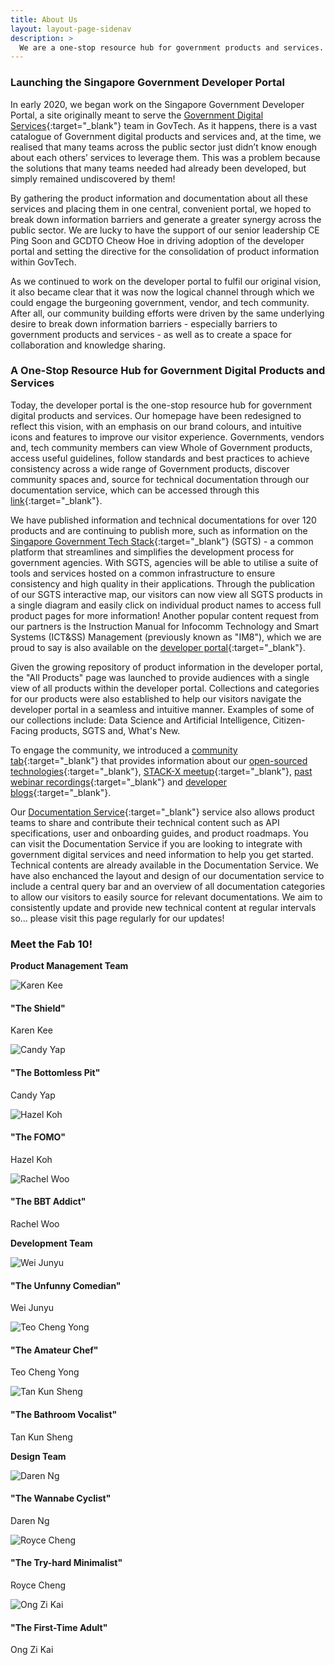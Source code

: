 ```yaml
---
title: About Us
layout: layout-page-sidenav
description: >
  We are a one-stop resource hub for government products and services. Meet the team behind the Singapore Government Developer Portal here!
---
```


### Launching the Singapore Government Developer Portal

In early 2020, we began work on the Singapore Government Developer Portal, a site originally meant to serve the 
[Government Digital Services](https://hive.tech.gov.sg){:target="_blank"} team in GovTech. As it happens, there is a vast catalogue of Government digital 
products and services and, at the time, we realised that many teams across the public sector just didn’t know enough about each others’ services to leverage them. 
This was a problem because the solutions that many teams needed had already been developed, but simply remained undiscovered by them!

By gathering the product information and documentation about all these services and placing them in one central, convenient portal, we hoped to break down information 
barriers and generate a greater synergy across the public sector. We are lucky to have the support of our senior leadership CE Ping Soon and 
GCDTO Cheow Hoe in driving adoption of the developer portal and setting the directive for the consolidation of product information within GovTech.

As we continued to work on the developer portal to fulfil our original vision, it also became clear that it was now the logical channel through which we 
could engage the burgeoning government, vendor, and tech community. After all, our community building efforts were driven by the same underlying desire to break down information 
barriers - especially barriers to government products and services - as well as to create a space for collaboration and knowledge sharing.

### A One-Stop Resource Hub for Government Digital Products and Services

Today, the developer portal is the one-stop resource hub for government digital products and services. Our homepage have been redesigned to reflect this vision, with an emphasis on our brand colours, and intuitive icons and features to improve our visitor experience. Governments, vendors and, tech community members can view Whole of Government products, access useful guidelines, follow standards and best practices to achieve consistency across a wide range of Government products, discover community spaces and, source for technical documentation through our documentation service, which can be accessed through this [link](https://docs.developer.gov.sg){:target="_blank"}.

We have published information and technical documentations for over 120 products and are continuing to publish more, such as information on the 
[Singapore Government Tech Stack](/singapore-government-tech-stack/overview/){:target="_blank"} (SGTS) - a common platform that streamlines and simplifies the development process for government agencies. With SGTS, agencies will be able to utilise a suite of tools and services hosted on a common infrastructure to ensure consistency and high quality in their applications. Through the publication of our SGTS interactive map, our visitors can now view all SGTS products in a single diagram and easily click on individual product names to access full product pages for more information! Another popular content request from our partners is the Instruction Manual for Infocomm Technology and Smart Systems (ICT&SS) Management (previously known as "IM8"), which we are proud to say is also available on the [developer portal](/guidelines/standards-and-best-practices/im8){:target="_blank"}.

Given the growing repository of product information in the developer portal, the "All Products" page was launched to provide audiences with a single view of all products within the developer portal. Collections and categories for our products were also established to help our visitors navigate the developer portal in a seamless and intuitive manner. Examples of some of our collections include: Data Science and Artificial Intelligence, Citizen-Facing products, SGTS and, What's New. 

To engage the community, we introduced a [community tab](/communities){:target="_blank"} that provides information about our 
[open-sourced technologies](/communities/open-source-technologies){:target="_blank"}, [STACK-X meetup](/communities/stack-x-meetups/overview.html){:target="_blank"}, [past webinar recordings](/communities/stack-x-meetups/past-webinars/){:target="_blank"} and [developer blogs](/communities/developer-blogs/){:target="_blank"}.

Our [Documentation Service](https://docs.developer.gov.sg){:target="_blank"} service also allows product teams to share and contribute their technical content such as API specifications, user and onboarding guides, and product roadmaps. You can visit the Documentation Service if you are looking to integrate with government digital services and need information to help you get started. Technical contents are already available in the Documentation Service. We have also enchanced the layout and design of our documentation service to include a central query bar and an overview of all documentation categories to allow our visitors to easily source for relevant documentations. We aim to consistently update and provide new technical content at regular intervals so... please visit this page regularly for our updates!

### Meet the Fab 10!

**Product Management Team**


<div class="sgds-container">
  <div class="card-grid-container team-grid">
    <div class="sgds-card-no-border">
      <div class="sgds-card-image">
        <img src="/assets/img/aboutus-karen.png" alt="Karen Kee" />
      </div>
      <div class="sgds-card-content has-text-centered" style="border-top:0;">
        <h4><b>"The Shield"</b></h4>
        <p>
          Karen Kee
        </p>
      </div>
    </div>
      <div class="sgds-card-no-border">
      <div class="sgds-card-image">
        <img src="/assets/img/aboutus-candy.png" alt="Candy Yap" />
      </div>
      <div class="sgds-card-content has-text-centered" style="border-top:0;">
        <h4><b>"The Bottomless Pit"</b></h4>
        <p>
          Candy Yap
        </p>
      </div>
    </div>
    <div class="sgds-card-no-border">
      <div class="sgds-card-image">
        <img src="/assets/img/aboutus-hazel.png" alt="Hazel Koh" />
      </div>
      <div class="sgds-card-content has-text-centered" style="border-top:0;">
        <h4><b>"The FOMO"</b></h4>
        <p>
          Hazel Koh
        </p>
      </div>
    </div>
    <div class="sgds-card-no-border">
      <div class="sgds-card-image">
        <img src="/assets/img/aboutus-rachel.png" alt="Rachel Woo" />
      </div>
      <div class="sgds-card-content has-text-centered" style="border-top:0;">
        <h4><b>"The BBT Addict"</b></h4>
        <p>
          Rachel Woo
        </p>
      </div>
    </div>
  </div>
</div>


**Development Team**




  <div class="sgds-container">
    <div class="card-grid-container team-grid">
      <div class="sgds-card-no-border">
        <div class="sgds-card-image">
          <img src="/assets/img/aboutus-junyu.png" alt="Wei Junyu" />
        </div>
        <div class="sgds-card-content has-text-centered" style="border-top:0;">
          <h4><b>"The Unfunny Comedian"</b></h4>
          <p>
            Wei Junyu
          </p>
        </div>
      </div>
       <div class="sgds-card-no-border">
        <div class="sgds-card-image">
          <img src="/assets/img/aboutus-chengyong.png" alt="Teo Cheng Yong" />
        </div>
        <div class="sgds-card-content has-text-centered" style="border-top:0;">
          <h4><b>"The Amateur Chef"</b></h4>
          <p>
            Teo Cheng Yong
          </p>
        </div>
      </div>
      <div class="sgds-card-no-border">
        <div class="sgds-card-image">
          <img src="/assets/img/aboutus-kunsheng.png" alt="Tan Kun Sheng" />
        </div>
        <div class="sgds-card-content has-text-centered" style="border-top:0;">
          <h4><b>"The Bathroom Vocalist"</b></h4>
          <p>
            Tan Kun Sheng
          </p>
        </div>
      </div>
    </div>
  </div>


**Design Team**




  <div class="sgds-container">
    <div class="card-grid-container team-grid">
      <div class="sgds-card-no-border">
        <div class="sgds-card-image">
          <img src="/assets/img/aboutus-daren.png" alt="Daren Ng" />
        </div>
        <div class="sgds-card-content has-text-centered" style="border-top:0;">
          <h4><b>"The Wannabe Cyclist"</b></h4>
          <p>
            Daren Ng
          </p>
        </div>
      </div>
       <div class="sgds-card-no-border">
        <div class="sgds-card-image">
          <img src="/assets/img/aboutus-royce.png" alt="Royce Cheng" />
        </div>
        <div class="sgds-card-content has-text-centered" style="border-top:0;">
          <h4><b>"The Try-hard Minimalist"</b></h4>
          <p>
            Royce Cheng
          </p>
        </div>
      </div>
      <div class="sgds-card-no-border">
        <div class="sgds-card-image">
          <img src="/assets/img/aboutus-zikai.png" alt="Ong Zi Kai" />
        </div>
        <div class="sgds-card-content has-text-centered" style="border-top:0;">
          <h4><b>"The First-Time Adult"</b></h4>
          <p>
            Ong Zi Kai
          </p>
        </div>
      </div>
    </div>
  </div>
